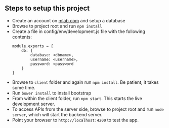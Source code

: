 ## Steps to setup this project

- Create an account on [mlab.com](https://mlab.com) and setup a database
- Browse to project root and run `npm install`
- Create a file in config/env/development.js file with the following contents:
    ```
    module.exports = {
        db: {
            database: <dbname>,
            username: <username>,
            password: <password
        }
    }
    ```
- Browse to `client` folder and again run `npm install`. Be patient, it takes some time.
- Run `bower install` to install bootstrap
- From within the client folder, run `npm start`. This starts the live development server.
- To access APIs from the server side, browse to project root and run `node server`, which will start the backend
  server.
- Point your browser to `http://localhost:4200` to test the app.

